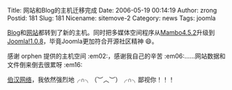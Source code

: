 Title: 网站和Blog的主机迁移完成
Date: 2006-05-19 00:14:19
Author: zrong
Postid: 181
Slug: 181
Nicename: sitemove-2
Category: news
Tags: joomla

[Blog](http://www.zengrong.net)和[网站](http://cai.mediasky.cn)都转到了新的主机。同时把多媒体空间程序从[Mambo4.5.2](http://www.mamboserver.com)升级到[Joomla!1.0.8](http://www.joomla.org)，毕竟Joomla更加符合开源社区精神
:smile:。

感谢 orphen 提供的主机空间 :em02:，感谢我自己的辛苦
:em06:……网站数据和文件倒来倒去很累呀 :em16:

[伯汉网络](http://zengrong.net/post/179.htm)，我依然强烈地╭∩╮（︶︿︶）╭∩╮鄙视你！！！

